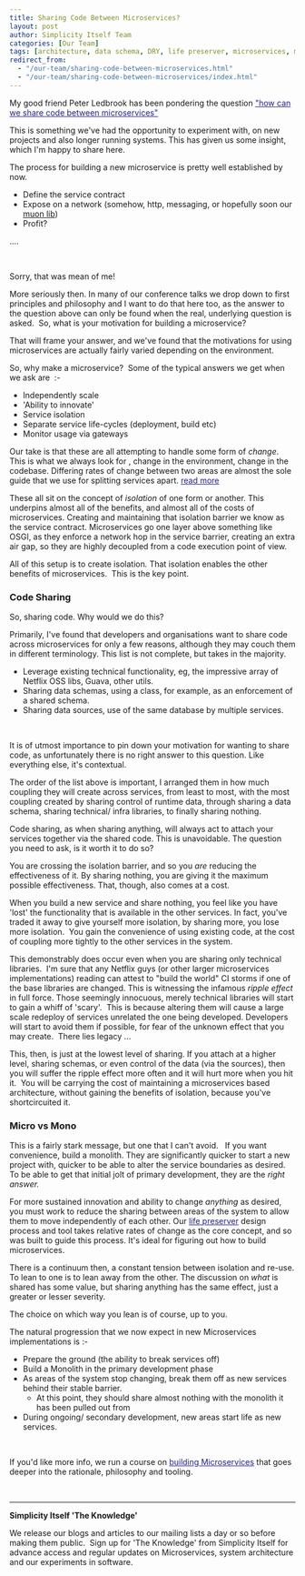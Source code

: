 ```yaml
---
title: Sharing Code Between Microservices?
layout: post
author: Simplicity Itself Team
categories: [Our Team]
tags: [architecture, data schema, DRY, life preserver, microservices, muon, netflix, netflix oss, sharing]
redirect_from: 
  - "/our-team/sharing-code-between-microservices.html"
  - "/our-team/sharing-code-between-microservices/index.html"
---
```

My good friend Peter Ledbrook has been pondering the question <a style="color: #228;" href="http://blog.cacoethes.co.uk/software/code-reuse-in-micro-services">"how can we share code between microservices"</a>

This is something we've had the opportunity to experiment with, on new projects and also longer running systems. This has given us some insight, which I'm happy to share here.

The process for building a new microservice is pretty well established by now.
<ul>
	<li>Define the service contract</li>
	<li>Expose on a network (somehow, http, messaging, or hopefully soon our <a href="https://github.com/simplicityitself/muon-documentation" target="_blank">muon lib</a>)</li>
	<li>Profit?</li>
</ul>
....

&nbsp;

Sorry, that was mean of me!

More seriously then. In many of our conference talks we drop down to first principles and philosophy and I want to do that here too, as the answer to the question above can only be found when the real, underlying question is asked.  So, what is your motivation for building a microservice?

That will frame your answer, and we've found that the motivations for using microservices are actually fairly varied depending on the environment.

So, why make a microservice?  Some of the typical answers we get when we ask are  :-
<ul>
	<li>Independently scale</li>
	<li>'Ability to innovate'</li>
	<li>Service isolation</li>
	<li>Separate service life-cycles (deployment, build etc)</li>
	<li>Monitor usage via gateways</li>
</ul>
Our take is that these are all attempting to handle some form of <em>change</em>. This is what we always look for , change in the environment, change in the codebase. Differing rates of change between two areas are almost the sole guide that we use for splitting services apart. <a style="color: #228;" title="What the Life Preserver Tool does, an intro" href="/public/latest-news/what-the-life-preserver-tool-does-an-intro/" target="_blank">read more</a>

These all sit on the concept of <i>isolation </i>of one form or another. This underpins almost all of the benefits, and almost all of the costs of microservices. Creating and maintaining that isolation barrier we know as the service contract. Microservices go one layer above something like OSGI, as they enforce a network hop in the service barrier, creating an extra air gap, so they are highly decoupled from a code execution point of view.

All of this setup is to create isolation<em>.</em> That isolation<em> </em>enables the other benefits of microservices.  This is the key point.
<h3>Code Sharing</h3>
So, sharing code. Why would we do this?

Primarily, I've found that developers and organisations want to share code across microservices for only a few reasons, although they may couch them in different terminology. This list is not complete, but takes in the majority.
<ul>
	<li>Leverage existing technical functionality, eg, the impressive array of Netflix OSS libs, Guava, other utils.</li>
	<li>Sharing data schemas, using a class, for example, as an enforcement of a shared schema.</li>
	<li>Sharing data sources, use of the same database by multiple services.</li>
</ul>
&nbsp;

It is of utmost importance to pin down your motivation for wanting to share code, as unfortunately there is no right answer to this question. Like everything else, it's contextual.

The order of the list above is important, I arranged them in how much coupling they will create across services, from least to most, with the most coupling created by sharing control of runtime data, through sharing a data schema, sharing technical/ infra libraries, to finally sharing nothing.

Code sharing, as when sharing anything, will always act to attach your services together via the shared code. This is unavoidable. The question you need to ask, is it worth it to do so?

You are crossing the isolation barrier, and so you <em>are</em> reducing the effectiveness of it. By sharing nothing, you are giving it the maximum possible effectiveness. That, though, also comes at a cost.

When you build a new service and share nothing, you feel like you have 'lost' the functionality that is available in the other services. In fact, you've traded it away to give yourself more isolation, by sharing more, you lose more isolation.  You gain the convenience of using existing code, at the cost of coupling more tightly to the other services in the system.

This demonstrably does occur even when you are sharing only technical libraries.  I'm sure that any Netflix guys (or other larger microservices implementations) reading can attest to "build the world" CI storms if one of the base libraries are changed. This is witnessing the infamous <em>ripple effect</em> in full force. Those seemingly innocuous, merely technical libraries will start to gain a whiff of 'scary'.  This is because altering them will cause a large scale redeploy of services unrelated the one being developed. Developers will start to avoid them if possible, for fear of the unknown effect that you may create.  There lies legacy ...

This, then, is just at the lowest level of sharing. If you attach at a higher level, sharing schemas, or even control of the data (via the sources), then you will suffer the ripple effect more often and it will hurt more when you hit it.  You will be carrying the cost of maintaining a microservices based architecture, without gaining the benefits of isolation, because you've shortcircuited it.
<h3>Micro vs Mono</h3>
This is a fairly stark message, but one that I can't avoid.   If you want convenience, build a monolith. They are significantly quicker to start a new project with, quicker to be able to alter the service boundaries as desired. To be able to get that initial jolt of primary development, they are the <em>right answer.</em>

For more sustained innovation and ability to change <em>anything</em> as desired, you must work to reduce the sharing between areas of the system to allow them to move independently of each other. Our <a style="color: #228;" title="What the Life Preserver Tool does, an intro" href="/public/latest-news/what-the-life-preserver-tool-does-an-intro/">life preserver</a> design process and tool takes relative rates of change as the core concept, and so was built to guide this process. It's ideal for figuring out how to build microservices.

There is a continuum then, a constant tension between isolation and re-use. To lean to one is to lean away from the other. The discussion on <em>what</em> is shared has some value, but sharing anything has the same effect, just a greater or lesser severity.

The choice on which way you lean is of course, up to you.

The natural progression that we now expect in new Microservices implementations is :-
<ul>
	<li>Prepare the ground (the ability to break services off)</li>
	<li>Build a Monolith in the primary development phase</li>
	<li>As areas of the system stop changing, break them off as new services behind their stable barrier.
<ul>
	<li>At this point, they should share almost nothing with the monolith it has been pulled out from</li>
</ul>
</li>
	<li>During ongoing/ secondary development, new areas start life as new services.</li>
</ul>
&nbsp;

If you'd like more info, we run a course on <a style="color: #228;" title="Building Antifragile Software with Microservices" href="/training/courses/building_adaptable_software/" target="_blank">building Microservices</a> that goes deeper into the rationale, philosophy and tooling.

&nbsp;

<hr />

<strong>Simplicity Itself 'The Knowledge'</strong>

We release our blogs and articles to our mailing lists a day or so before making them public.  Sign up for 'The Knowledge' from Simplicity Itself for advance access and regular updates on Microservices, system architecture and our experiments in software.
